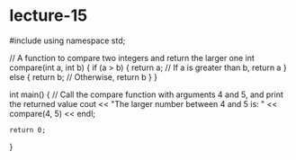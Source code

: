 # lecture-15
#include <iostream>
using namespace std;

// A function to compare two integers and return the larger one
int compare(int a, int b) {
    if (a > b) {
        return a;  // If a is greater than b, return a
    } else {
        return b;  // Otherwise, return b
    }
}

int main() {
    // Call the compare function with arguments 4 and 5, and print the returned value
    cout << "The larger number between 4 and 5 is: " << compare(4, 5) << endl;

    return 0;
}
